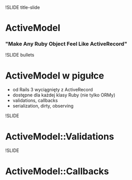 !SLIDE title-slide

# ActiveModel

### "Make Any Ruby Object Feel Like ActiveRecord"


!SLIDE bullets

# ActiveModel w pigułce

* od Rails 3 wyciągnięty z ActiveRecord
* dostępne dla każdej klasy Ruby (nie tylko ORMy)
* validations, callbacks
* serialization, dirty, observing


!SLIDE

# ActiveModel::Validations


!SLIDE

# ActiveModel::Callbacks
